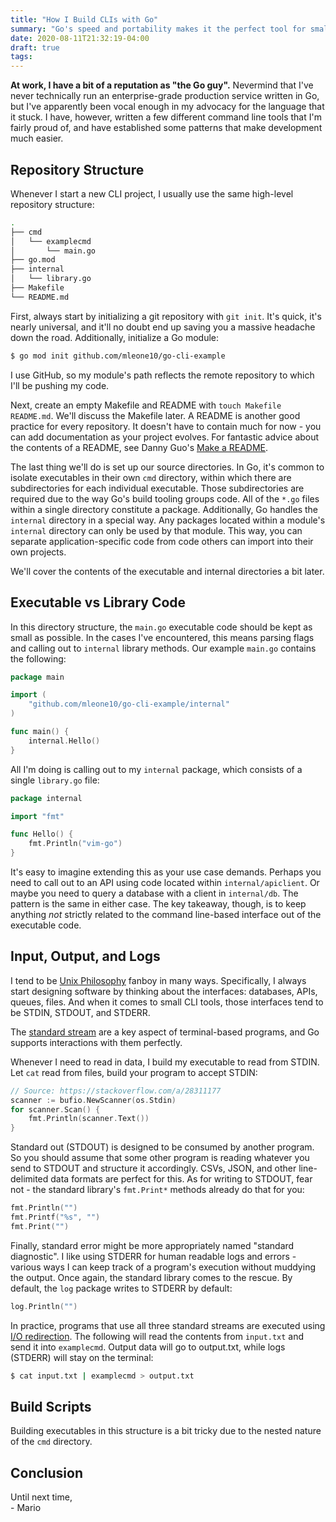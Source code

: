 ```yaml
---
title: "How I Build CLIs with Go"
summary: "Go's speed and portability makes it the perfect tool for small scripts shared among teammates."
date: 2020-08-11T21:32:19-04:00
draft: true
tags:
---
```


**At work, I have a bit of a reputation as "the Go guy".**  Nevermind that I've never technically run an enterprise-grade production service written in Go, but I've apparently been vocal enough in my advocacy for the language that it stuck.  I have, however, written a few different command line tools that I'm fairly proud of, and have established some patterns that make development much easier.

## Repository Structure
Whenever I start a new CLI project, I usually use the same high-level repository structure:

```bash
.
├── cmd
│   └── examplecmd
│       └── main.go
├── go.mod
├── internal
│   └── library.go
├── Makefile
└── README.md
```

First, always start by initializing a git repository with `git init`.  It's quick, it's nearly universal, and it'll no doubt end up saving you a massive headache down the road.  Additionally, initialize a Go module:

```bash
$ go mod init github.com/mleone10/go-cli-example
```

I use GitHub, so my module's path reflects the remote repository to which I'll be pushing my code.

Next, create an empty Makefile and README with `touch Makefile README.md`.  We'll discuss the Makefile later.  A README is another good practice for every repository.  It doesn't have to contain much for now - you can add documentation as your project evolves.  For fantastic advice about the contents of a README, see Danny Guo's [Make a README](https://www.makeareadme.com/).

The last thing we'll do is set up our source directories.  In Go, it's common to isolate executables in their own `cmd` directory, within which there are subdirectories for each individual executable.  Those subdirectories are required due to the way Go's build tooling groups code.  All of the `*.go` files within a single directory constitute a package.  Additionally, Go handles the `internal` directory in a special way.  Any packages located within a module's `internal` directory can only be used by that module.  This way, you can separate application-specific code from code others can import into their own projects.

We'll cover the contents of the executable and internal directories a bit later.

## Executable vs Library Code

In this directory structure, the `main.go` executable code should be kept as small as possible.  In the cases I've encountered, this means parsing flags and calling out to `internal` library methods.  Our example `main.go` contains the following:

```go
package main

import (
	"github.com/mleone10/go-cli-example/internal"
)

func main() {
	internal.Hello()
}
```

All I'm doing is calling out to my `internal` package, which consists of a single `library.go` file:
```go
package internal

import "fmt"

func Hello() {
	fmt.Println("vim-go")
}
```

It's easy to imagine extending this as your use case demands.  Perhaps you need to call out to an API using code located within `internal/apiclient`.  Or maybe you need to query a database with a client in `internal/db`.  The pattern is the same in either case.  The key takeaway, though, is to keep anything *not* strictly related to the command line-based interface out of the executable code.

## Input, Output, and Logs

I tend to be [Unix Philosophy](https://en.wikipedia.org/wiki/Unix_philosophy) fanboy in many ways.  Specifically, I always start designing software by thinking about the interfaces: databases, APIs, queues, files.  And when it comes to small CLI tools, those interfaces tend to be STDIN, STDOUT, and STDERR.

The [standard stream](https://en.wikipedia.org/wiki/Standard_streams) are a key aspect of terminal-based programs, and Go supports interactions with them perfectly.

Whenever I need to read in data, I build my executable to read from STDIN.  Let `cat` read from files, build your program to accept STDIN:

```go
// Source: https://stackoverflow.com/a/28311177
scanner := bufio.NewScanner(os.Stdin)
for scanner.Scan() {
    fmt.Println(scanner.Text())
}
```

Standard out (STDOUT) is designed to be consumed by another program.  So you should assume that some other program is reading whatever you send to STDOUT and structure it accordingly.  CSVs, JSON, and other line-delimited data formats are perfect for this.  As for writing to STDOUT, fear not - the standard library's `fmt.Print*` methods already do that for you:

```go
fmt.Println("")
fmt.Printf("%s", "")
fmt.Print("")
```

Finally, standard error might be more appropriately named "standard diagnostic".  I like using STDERR for human readable logs and errors - various ways I can keep track of a program's execution without muddying the output.  Once again, the standard library comes to the rescue.  By default, the `log` package writes to STDERR by default:

```go
log.Println("")
```

In practice, programs that use all three standard streams are executed using [I/O redirection](https://www.digitalocean.com/community/tutorials/an-introduction-to-linux-i-o-redirection).  The following will read the contents from `input.txt` and send it into `examplecmd`.  Output data will go to output.txt, while logs (STDERR) will stay on the terminal:

```bash
$ cat input.txt | examplecmd > output.txt
```

## Build Scripts

Building executables in this structure is a bit tricky due to the nested nature of the `cmd` directory.

## Conclusion

Until next time,  
\- Mario